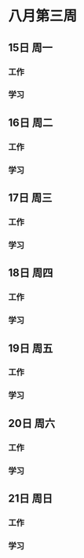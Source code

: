 # 八月第三周
## 15日 周一
### 工作
### 学习
## 16日 周二
### 工作
### 学习
## 17日 周三
### 工作
### 学习
## 18日 周四
### 工作
### 学习
## 19日 周五
### 工作
### 学习
## 20日 周六
### 工作
### 学习
## 21日 周日
### 工作
### 学习

